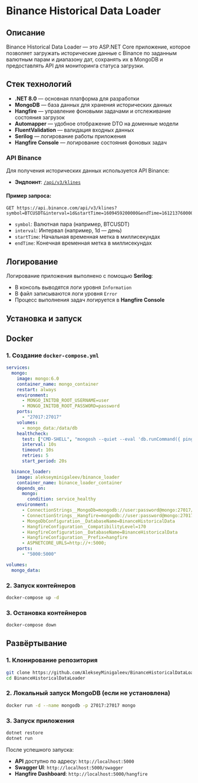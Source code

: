 # Binance Historical Data Loader

## Описание
Binance Historical Data Loader — это ASP.NET Core приложение, которое позволяет загружать исторические данные с Binance по заданным валютным парам и диапазону дат, сохранять их в MongoDB и предоставлять API для мониторинга статуса загрузки.

## Стек технологий
- **.NET 8.0** — основная платформа для разработки
- **MongoDB** — база данных для хранения исторических данных
- **Hangfire** — управление фоновыми задачами и отслеживание состояния загрузок
- **Automapper** — удобное отображение DTO на доменные модели
- **FluentValidation** — валидация входных данных
- **Serilog** — логирование работы приложения
- **Hangfire Console** — логирование состояния фоновых задач
  
### API Binance
Для получения исторических данных используется API Binance:
- **Эндпоинт**: [`/api/v3/klines`](https://developers.binance.info/docs/binance-spot-api-docs/rest-api/market-data-endpoints#klinecandlestick-data)

#### Пример запроса:
```plaintext
GET https://api.binance.com/api/v3/klines?symbol=BTCUSDT&interval=1d&startTime=1609459200000&endTime=1612137600000
```
- `symbol`: Валютная пара (например, BTCUSDT)
- `interval`: Интервал (например, 1d — день)
- `startTime`: Начальная временная метка в миллисекундах
- `endTime`: Конечная временная метка в миллисекундах

## Логирование
Логирование приложения выполнено с помощью **Serilog**:
- В консоль выводятся логи уровня `Information`
- В файл записываются логи уровня `Error`
- Процесс выполнения задач логируется в **Hangfire Console**

## Установка и запуск

## Docker
### 1. Создание `docker-compose.yml`
```yaml
services:
  mongo:
    image: mongo:6.0
    container_name: mongo_container
    restart: always
    environment:
      - MONGO_INITDB_ROOT_USERNAME=user
      - MONGO_INITDB_ROOT_PASSWORD=password
    ports:
      - "27017:27017"
    volumes:
      - mongo_data:/data/db
    healthcheck:
      test: ["CMD-SHELL", "mongosh --quiet --eval 'db.runCommand({ ping: 1 }).ok || 0' mongo:27017/test"]
      interval: 10s
      timeout: 10s
      retries: 5
      start_period: 20s

  binance_loader:
    image: alekseyminigaleev/binance_loader
    container_name: binance_loader_container
    depends_on:
      mongo:
        condition: service_healthy
    environment:
      - ConnectionStrings__MongoDb=mongodb://user:password@mongo:27017/
      - ConnectionStrings__Hangfire=mongodb://user:password@mongo:27017/
      - MongoDbConfiguration__DatabaseName=BinanceHistoricalData
      - HangfireConfiguration__CompatibilityLevel=170
      - HangfireConfiguration__DatabaseName=BinanceHistoricalData
      - HangfireConfiguration__Prefix=hangfire
      - ASPNETCORE_URLS=http://+:5000;
    ports:
      - "5000:5000"

volumes:
  mongo_data:
```
### 2. Запуск контейнеров
```sh
docker-compose up -d
```
### 3. Остановка контейнеров
```sh
docker-compose down
```

## Развёртывание
### 1. Клонирование репозитория
```sh
git clone https://github.com/AlekseyMinigaleev/BinanceHistoricalDataLoader.git
cd BinanceHistoricalDataLoader
```

### 2. Локальный запуск MongoDB (если не установлена)
```sh
docker run -d --name mongodb -p 27017:27017 mongo
```

### 3. Запуск приложения
```sh
dotnet restore
dotnet run
```
После успешного запуска:
- **API** доступно по адресу: `http://localhost:5000`
- **Swagger UI**: `http://localhost:5000/swagger`
- **Hangfire Dashboard**: `http://localhost:5000/hangfire`




